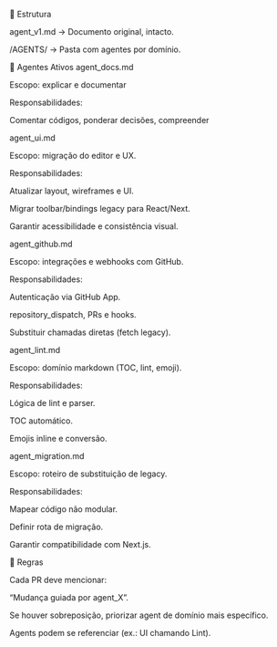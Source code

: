 📌 Estrutura

agent_v1.md → Documento original, intacto.

/AGENTS/ → Pasta com agentes por domínio.

🤖 Agentes Ativos
agent_docs.md

Escopo: explicar e documentar

Responsabilidades:

Comentar códigos, ponderar decisões, compreender 

agent_ui.md

Escopo: migração do editor e UX.

Responsabilidades:

Atualizar layout, wireframes e UI.

Migrar toolbar/bindings legacy para React/Next.

Garantir acessibilidade e consistência visual.

agent_github.md

Escopo: integrações e webhooks com GitHub.

Responsabilidades:

Autenticação via GitHub App.

repository_dispatch, PRs e hooks.

Substituir chamadas diretas (fetch legacy).

agent_lint.md

Escopo: domínio markdown (TOC, lint, emoji).

Responsabilidades:

Lógica de lint e parser.

TOC automático.

Emojis inline e conversão.

agent_migration.md

Escopo: roteiro de substituição de legacy.

Responsabilidades:

Mapear código não modular.

Definir rota de migração.

Garantir compatibilidade com Next.js.

📖 Regras

Cada PR deve mencionar:

“Mudança guiada por agent_X”.

Se houver sobreposição, priorizar agent de domínio mais específico.

Agents podem se referenciar (ex.: UI chamando Lint).